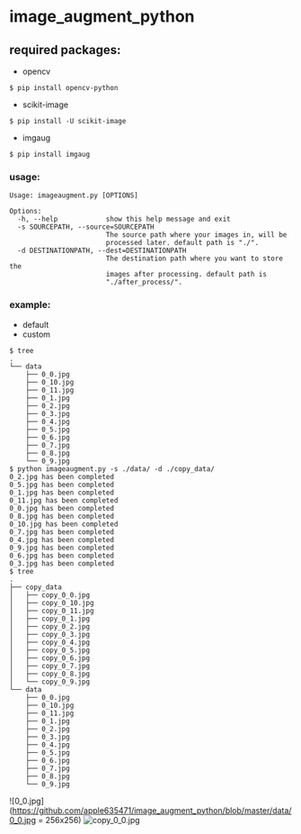 # image_augment_python
## required packages:
* opencv
```shell
$ pip install opencv-python
```
* scikit-image
```shell
$ pip install -U scikit-image
```
* imgaug
```shell
$ pip install imgaug
```
### usage:
```shell
Usage: imageaugment.py [OPTIONS]

Options:
  -h, --help            show this help message and exit
  -s SOURCEPATH, --source=SOURCEPATH
                        The source path where your images in, will be
                        processed later. default path is "./".
  -d DESTINATIONPATH, --dest=DESTINATIONPATH
                        The destination path where you want to store the
                        images after processing. default path is
                        "./after_process/".
```
### example:
* default
* custom
```shell
$ tree
.
└── data
    ├── 0_0.jpg
    ├── 0_10.jpg
    ├── 0_11.jpg
    ├── 0_1.jpg
    ├── 0_2.jpg
    ├── 0_3.jpg
    ├── 0_4.jpg
    ├── 0_5.jpg
    ├── 0_6.jpg
    ├── 0_7.jpg
    ├── 0_8.jpg
    └── 0_9.jpg
$ python imageaugment.py -s ./data/ -d ./copy_data/
0_2.jpg has been completed
0_5.jpg has been completed
0_1.jpg has been completed
0_11.jpg has been completed
0_0.jpg has been completed
0_8.jpg has been completed
0_10.jpg has been completed
0_7.jpg has been completed
0_4.jpg has been completed
0_9.jpg has been completed
0_6.jpg has been completed
0_3.jpg has been completed
$ tree
.
├── copy_data
│   ├── copy_0_0.jpg
│   ├── copy_0_10.jpg
│   ├── copy_0_11.jpg
│   ├── copy_0_1.jpg
│   ├── copy_0_2.jpg
│   ├── copy_0_3.jpg
│   ├── copy_0_4.jpg
│   ├── copy_0_5.jpg
│   ├── copy_0_6.jpg
│   ├── copy_0_7.jpg
│   ├── copy_0_8.jpg
│   └── copy_0_9.jpg
└── data
    ├── 0_0.jpg
    ├── 0_10.jpg
    ├── 0_11.jpg
    ├── 0_1.jpg
    ├── 0_2.jpg
    ├── 0_3.jpg
    ├── 0_4.jpg
    ├── 0_5.jpg
    ├── 0_6.jpg
    ├── 0_7.jpg
    ├── 0_8.jpg
    └── 0_9.jpg
```
![0_0.jpg](https://github.com/apple635471/image_augment_python/blob/master/data/0_0.jpg = 256x256)
![copy_0_0.jpg]()
